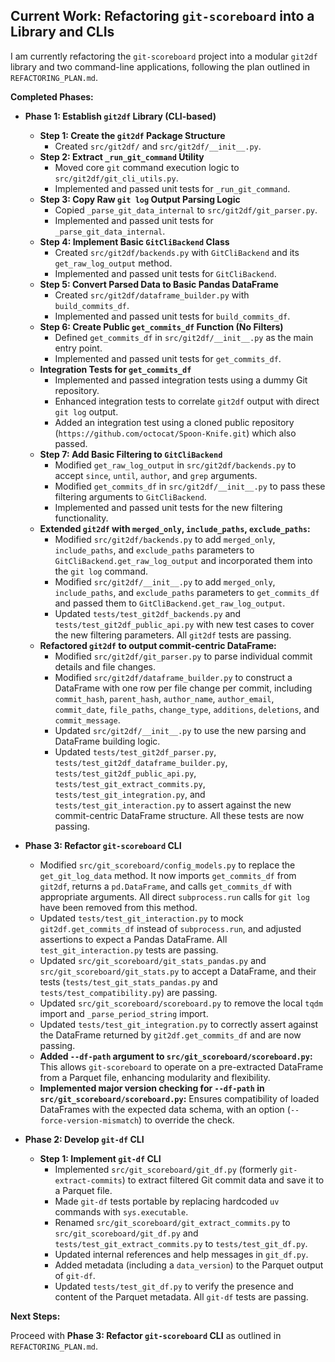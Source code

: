 ## Current Work: Refactoring `git-scoreboard` into a Library and CLIs

I am currently refactoring the `git-scoreboard` project into a modular `git2df` library and two command-line applications, following the plan outlined in `REFACTORING_PLAN.md`.

**Completed Phases:**

*   **Phase 1: Establish `git2df` Library (CLI-based)**
    *   **Step 1: Create the `git2df` Package Structure**
        *   Created `src/git2df/` and `src/git2df/__init__.py`.
    *   **Step 2: Extract `_run_git_command` Utility**
        *   Moved core `git` command execution logic to `src/git2df/git_cli_utils.py`.
        *   Implemented and passed unit tests for `_run_git_command`.
    *   **Step 3: Copy Raw `git log` Output Parsing Logic**
        *   Copied `_parse_git_data_internal` to `src/git2df/git_parser.py`.
        *   Implemented and passed unit tests for `_parse_git_data_internal`.
    *   **Step 4: Implement Basic `GitCliBackend` Class**
        *   Created `src/git2df/backends.py` with `GitCliBackend` and its `get_raw_log_output` method.
        *   Implemented and passed unit tests for `GitCliBackend`.
    *   **Step 5: Convert Parsed Data to Basic Pandas DataFrame**
        *   Created `src/git2df/dataframe_builder.py` with `build_commits_df`.
        *   Implemented and passed unit tests for `build_commits_df`.
    *   **Step 6: Create Public `get_commits_df` Function (No Filters)**
        *   Defined `get_commits_df` in `src/git2df/__init__.py` as the main entry point.
        *   Implemented and passed unit tests for `get_commits_df`.
    *   **Integration Tests for `get_commits_df`**
        *   Implemented and passed integration tests using a dummy Git repository.
        *   Enhanced integration tests to correlate `git2df` output with direct `git log` output.
        *   Added an integration test using a cloned public repository (`https://github.com/octocat/Spoon-Knife.git`) which also passed.
    *   **Step 7: Add Basic Filtering to `GitCliBackend`**
        *   Modified `get_raw_log_output` in `src/git2df/backends.py` to accept `since`, `until`, `author`, and `grep` arguments.
        *   Modified `get_commits_df` in `src/git2df/__init__.py` to pass these filtering arguments to `GitCliBackend`.
        *   Implemented and passed unit tests for the new filtering functionality.
    *   **Extended `git2df` with `merged_only`, `include_paths`, `exclude_paths`:**
        *   Modified `src/git2df/backends.py` to add `merged_only`, `include_paths`, and `exclude_paths` parameters to `GitCliBackend.get_raw_log_output` and incorporated them into the `git log` command.
        *   Modified `src/git2df/__init__.py` to add `merged_only`, `include_paths`, and `exclude_paths` parameters to `get_commits_df` and passed them to `GitCliBackend.get_raw_log_output`.
        *   Updated `tests/test_git2df_backends.py` and `tests/test_git2df_public_api.py` with new test cases to cover the new filtering parameters. All `git2df` tests are passing.
    *   **Refactored `git2df` to output commit-centric DataFrame:**
        *   Modified `src/git2df/git_parser.py` to parse individual commit details and file changes.
        *   Modified `src/git2df/dataframe_builder.py` to construct a DataFrame with one row per file change per commit, including `commit_hash`, `parent_hash`, `author_name`, `author_email`, `commit_date`, `file_paths`, `change_type`, `additions`, `deletions`, and `commit_message`.
        *   Updated `src/git2df/__init__.py` to use the new parsing and DataFrame building logic.
        *   Updated `tests/test_git2df_parser.py`, `tests/test_git2df_dataframe_builder.py`, `tests/test_git2df_public_api.py`, `tests/test_git_extract_commits.py`, `tests/test_git_integration.py`, and `tests/test_git_interaction.py` to assert against the new commit-centric DataFrame structure. All these tests are now passing.
*   **Phase 3: Refactor `git-scoreboard` CLI**
    *   Modified `src/git_scoreboard/config_models.py` to replace the `get_git_log_data` method. It now imports `get_commits_df` from `git2df`, returns a `pd.DataFrame`, and calls `get_commits_df` with appropriate arguments. All direct `subprocess.run` calls for `git log` have been removed from this method.
    *   Updated `tests/test_git_interaction.py` to mock `git2df.get_commits_df` instead of `subprocess.run`, and adjusted assertions to expect a Pandas DataFrame. All `test_git_interaction.py` tests are passing.
    *   Updated `src/git_scoreboard/git_stats_pandas.py` and `src/git_scoreboard/git_stats.py` to accept a DataFrame, and their tests (`tests/test_git_stats_pandas.py` and `tests/test_compatibility.py`) are passing.
    *   Updated `src/git_scoreboard/scoreboard.py` to remove the local `tqdm` import and `_parse_period_string` import.
    *   Updated `tests/test_git_integration.py` to correctly assert against the DataFrame returned by `git2df.get_commits_df` and are now passing.
    *   **Added `--df-path` argument to `src/git_scoreboard/scoreboard.py`:** This allows `git-scoreboard` to operate on a pre-extracted DataFrame from a Parquet file, enhancing modularity and flexibility.
    *   **Implemented major version checking for `--df-path` in `src/git_scoreboard/scoreboard.py`:** Ensures compatibility of loaded DataFrames with the expected data schema, with an option (`--force-version-mismatch`) to override the check.

*   **Phase 2: Develop `git-df` CLI**
    *   **Step 1: Implement `git-df` CLI**
        *   Implemented `src/git_scoreboard/git_df.py` (formerly `git-extract-commits`) to extract filtered Git commit data and save it to a Parquet file.
        *   Made `git-df` tests portable by replacing hardcoded `uv` commands with `sys.executable`.
        *   Renamed `src/git_scoreboard/git_extract_commits.py` to `src/git_scoreboard/git_df.py` and `tests/test_git_extract_commits.py` to `tests/test_git_df.py`.
        *   Updated internal references and help messages in `git_df.py`.
        *   Added metadata (including a `data_version`) to the Parquet output of `git-df`.
        *   Updated `tests/test_git_df.py` to verify the presence and content of the Parquet metadata. All `git-df` tests are passing.

**Next Steps:**

Proceed with **Phase 3: Refactor `git-scoreboard` CLI** as outlined in `REFACTORING_PLAN.md`.
